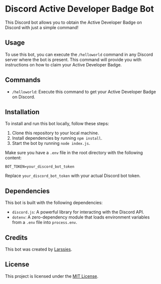# Discord Active Developer Badge Bot

This Discord bot allows you to obtain the Active Developer Badge on Discord with just a simple command! 

## Usage

To use this bot, you can execute the `/helloworld` command in any Discord server where the bot is present. This command will provide you with instructions on how to claim your Active Developer Badge.

## Commands

- `/helloworld`: Execute this command to get your Active Developer Badge on Discord.

## Installation

To install and run this bot locally, follow these steps:

1. Clone this repository to your local machine.
2. Install dependencies by running `npm install`.
3. Start the bot by running `node index.js`.

Make sure you have a `.env` file in the root directory with the following content:

`BOT_TOKEN=your_discord_bot_token`

Replace `your_discord_bot_token` with your actual Discord bot token.

## Dependencies

This bot is built with the following dependencies:

- `discord.js`: A powerful library for interacting with the Discord API.
- `dotenv`: A zero-dependency module that loads environment variables from a `.env` file into `process.env`.

## Credits

This bot was created by [Larssies](https://larssies.com). 

## License

This project is licensed under the [MIT License](LICENSE).
